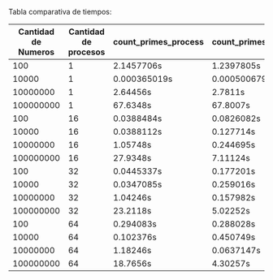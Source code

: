  Tabla comparativa de tiempos:
 
 | Cantidad de Numeros | Cantidad de procesos | count_primes_process | count_primes_reduction | count_primes_all_reduce |
|---------------------|----------------------|----------------------|------------------------|-------------------------|
| 100                 |           1          | 2.1457706s           | 1.2397805s             |        1.2636205s       |
| 10000               |           1          | 0.000365019s         | 0.000500679s           |        0.0003438s       |
| 10000000            |           1          | 2.64456s             | 2.7811s                |         2.7857s         |
| 100000000           |           1          | 67.6348s             | 67.8007s               |         67.5842s        |
| 100                 |          16          | 0.0388484s           | 0.0826082s             |        0.0676551s       |
| 10000               |          16          | 0.0388112s           | 0.127714s              |        0.122932s        |
| 10000000            |          16          | 1.05748s             | 0.244695s              |         1.19437s        |
| 100000000           |          16          | 27.9348s             | 7.11124s               |         29.2542s        |
| 100                 |          32          | 0.0445337s           | 0.177201s              |        0.174178s        |
| 10000               |          32          | 0.0347085s           | 0.259016s              |        0.150516s        |
| 10000000            |          32          | 1.04246s             | 0.157982s              |        1.48323s         |
| 100000000           |          32          | 23.2118s             | 5.02252s               |         23.2065s        |
| 100                 |          64          | 0.294083s            | 0.288028s              |        0.295405s        |
| 10000               |          64          | 0.102376s            | 0.450749s              |        0.451572s        |
| 10000000            |          64          | 1.18246s             | 0.0637147s             |         1.56088s        |
| 100000000           |          64          | 18.7656s             | 4.30257s               |         19.6382s        |